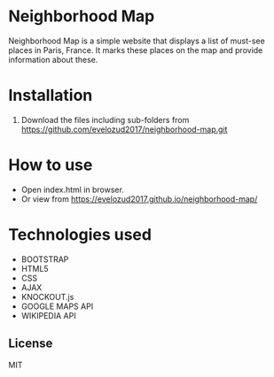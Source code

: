 # Neighborhood Map
Neighborhood Map is a simple website that displays a list of must-see places in Paris, France. It marks these places on the map and provide information about these.

# Installation
1. Download the files including sub-folders from https://github.com/evelozud2017/neighborhood-map.git

# How to use
- Open index.html in browser.
- Or view from https://evelozud2017.github.io/neighborhood-map/


# Technologies used
- BOOTSTRAP
- HTML5
- CSS
- AJAX
- KNOCKOUT.js
- GOOGLE MAPS API
- WIKIPEDIA API

License
----

MIT
